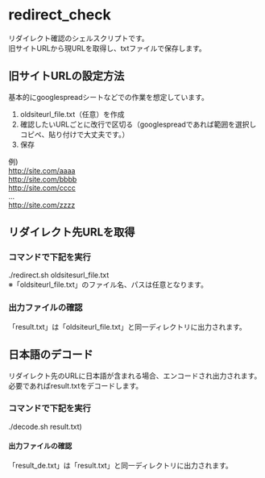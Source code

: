 # redirect_check  
リダイレクト確認のシェルスクリプトです。  
旧サイトURLから現URLを取得し、txtファイルで保存します。  

## 旧サイトURLの設定方法  
基本的にgooglespreadシートなどでの作業を想定しています。  

1. oldsiteurl_file.txt（任意）を作成  
2. 確認したいURLごとに改行で区切る（googlespreadであれば範囲を選択しコピペ、貼り付けで大丈夫です。）  
3. 保存  

例)  
http://site.com/aaaa  
http://site.com/bbbb  
http://site.com/cccc  
...  
http://site.com/zzzz  


## リダイレクト先URLを取得  

### コマンドで下記を実行  

./redirect.sh oldsitesurl_file.txt  
※「oldsiteurl_file.txt」のファイル名、パスは任意となります。  

### 出力ファイルの確認  

「result.txt」は「oldsiteurl_file.txt」と同一ディレクトリに出力されます。  


## 日本語のデコード  
リダイレクト先のURLに日本語が含まれる場合、エンコードされ出力されます。  
必要であればresult.txtをデコードします。  

### コマンドで下記を実行  

./decode.sh result.txt)  

#### 出力ファイルの確認  

「result_de.txt」は「result.txt」と同一ディレクトリに出力されます。  